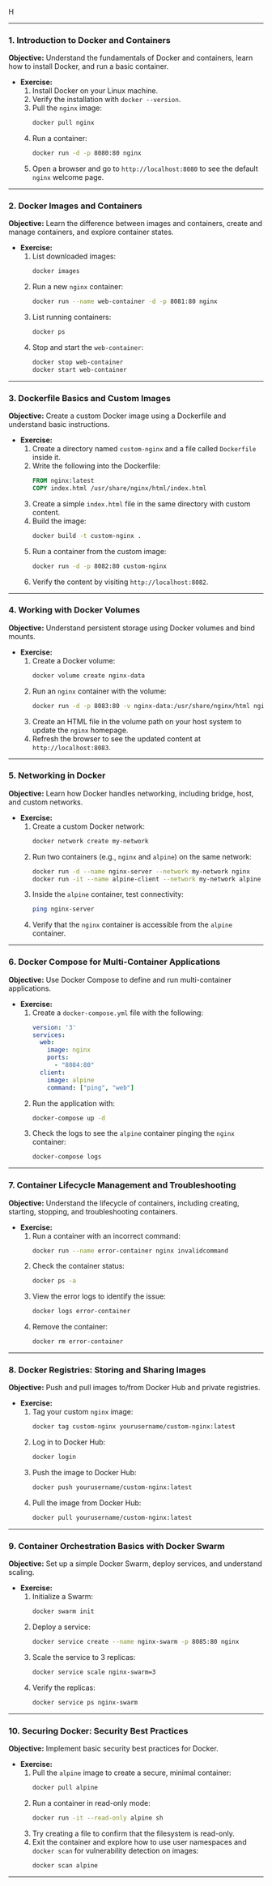 H

---

### 1. **Introduction to Docker and Containers**
   **Objective:** Understand the fundamentals of Docker and containers, learn how to install Docker, and run a basic container.
   - **Exercise:** 
     1. Install Docker on your Linux machine.
     2. Verify the installation with `docker --version`.
     3. Pull the `nginx` image: 
        ```bash
        docker pull nginx
        ```
     4. Run a container:
        ```bash
        docker run -d -p 8080:80 nginx
        ```
     5. Open a browser and go to `http://localhost:8080` to see the default `nginx` welcome page.

---

### 2. **Docker Images and Containers**
   **Objective:** Learn the difference between images and containers, create and manage containers, and explore container states.
   - **Exercise:**
     1. List downloaded images:
        ```bash
        docker images
        ```
     2. Run a new `nginx` container:
        ```bash
        docker run --name web-container -d -p 8081:80 nginx
        ```
     3. List running containers:
        ```bash
        docker ps
        ```
     4. Stop and start the `web-container`:
        ```bash
        docker stop web-container
        docker start web-container
        ```

---

### 3. **Dockerfile Basics and Custom Images**
   **Objective:** Create a custom Docker image using a Dockerfile and understand basic instructions.
   - **Exercise:**
     1. Create a directory named `custom-nginx` and a file called `Dockerfile` inside it.
     2. Write the following into the Dockerfile:
        ```dockerfile
        FROM nginx:latest
        COPY index.html /usr/share/nginx/html/index.html
        ```
     3. Create a simple `index.html` file in the same directory with custom content.
     4. Build the image:
        ```bash
        docker build -t custom-nginx .
        ```
     5. Run a container from the custom image:
        ```bash
        docker run -d -p 8082:80 custom-nginx
        ```
     6. Verify the content by visiting `http://localhost:8082`.

---

### 4. **Working with Docker Volumes**
   **Objective:** Understand persistent storage using Docker volumes and bind mounts.
   - **Exercise:**
     1. Create a Docker volume:
        ```bash
        docker volume create nginx-data
        ```
     2. Run an `nginx` container with the volume:
        ```bash
        docker run -d -p 8083:80 -v nginx-data:/usr/share/nginx/html nginx
        ```
     3. Create an HTML file in the volume path on your host system to update the `nginx` homepage.
     4. Refresh the browser to see the updated content at `http://localhost:8083`.

---

### 5. **Networking in Docker**
   **Objective:** Learn how Docker handles networking, including bridge, host, and custom networks.
   - **Exercise:**
     1. Create a custom Docker network:
        ```bash
        docker network create my-network
        ```
     2. Run two containers (e.g., `nginx` and `alpine`) on the same network:
        ```bash
        docker run -d --name nginx-server --network my-network nginx
        docker run -it --name alpine-client --network my-network alpine sh
        ```
     3. Inside the `alpine` container, test connectivity:
        ```bash
        ping nginx-server
        ```
     4. Verify that the `nginx` container is accessible from the `alpine` container.

---

### 6. **Docker Compose for Multi-Container Applications**
   **Objective:** Use Docker Compose to define and run multi-container applications.
   - **Exercise:**
     1. Create a `docker-compose.yml` file with the following:
        ```yaml
        version: '3'
        services:
          web:
            image: nginx
            ports:
              - "8084:80"
          client:
            image: alpine
            command: ["ping", "web"]
        ```
     2. Run the application with:
        ```bash
        docker-compose up -d
        ```
     3. Check the logs to see the `alpine` container pinging the `nginx` container:
        ```bash
        docker-compose logs
        ```

---

### 7. **Container Lifecycle Management and Troubleshooting**
   **Objective:** Understand the lifecycle of containers, including creating, starting, stopping, and troubleshooting containers.
   - **Exercise:**
     1. Run a container with an incorrect command:
        ```bash
        docker run --name error-container nginx invalidcommand
        ```
     2. Check the container status:
        ```bash
        docker ps -a
        ```
     3. View the error logs to identify the issue:
        ```bash
        docker logs error-container
        ```
     4. Remove the container:
        ```bash
        docker rm error-container
        ```

---

### 8. **Docker Registries: Storing and Sharing Images**
   **Objective:** Push and pull images to/from Docker Hub and private registries.
   - **Exercise:**
     1. Tag your custom `nginx` image:
        ```bash
        docker tag custom-nginx yourusername/custom-nginx:latest
        ```
     2. Log in to Docker Hub:
        ```bash
        docker login
        ```
     3. Push the image to Docker Hub:
        ```bash
        docker push yourusername/custom-nginx:latest
        ```
     4. Pull the image from Docker Hub:
        ```bash
        docker pull yourusername/custom-nginx:latest
        ```

---

### 9. **Container Orchestration Basics with Docker Swarm**
   **Objective:** Set up a simple Docker Swarm, deploy services, and understand scaling.
   - **Exercise:**
     1. Initialize a Swarm:
        ```bash
        docker swarm init
        ```
     2. Deploy a service:
        ```bash
        docker service create --name nginx-swarm -p 8085:80 nginx
        ```
     3. Scale the service to 3 replicas:
        ```bash
        docker service scale nginx-swarm=3
        ```
     4. Verify the replicas:
        ```bash
        docker service ps nginx-swarm
        ```

---

### 10. **Securing Docker: Security Best Practices**
   **Objective:** Implement basic security best practices for Docker.
   - **Exercise:**
     1. Pull the `alpine` image to create a secure, minimal container:
        ```bash
        docker pull alpine
        ```
     2. Run a container in read-only mode:
        ```bash
        docker run -it --read-only alpine sh
        ```
     3. Try creating a file to confirm that the filesystem is read-only.
     4. Exit the container and explore how to use user namespaces and `docker scan` for vulnerability detection on images:
        ```bash
        docker scan alpine
        ```

---

